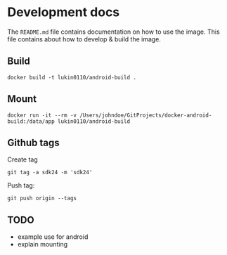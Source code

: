 Development docs
================
The `README.md` file contains documentation on how to use the image. This file contains about how to develop & build 
 the image.

## Build
```
docker build -t lukin0110/android-build .
```

## Mount
```
docker run -it --rm -v /Users/johndoe/GitProjects/docker-android-build:/data/app lukin0110/android-build
```

## Github tags

Create tag
```
git tag -a sdk24 -m 'sdk24'
```

Push tag:
```
git push origin --tags
```

## TODO

* example use for android
* explain mounting


